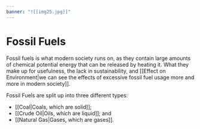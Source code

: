 ```yaml
---
banner: "![[img25.jpg]]"
---
```

# Fossil Fuels
Fossil fuels is what modern society runs on, as they contain large amounts of chemical potential energy that can be released by heating it. What they make up for usefulness, the lack in sustainability, and [[Effect on Environment|we can see the effects of excessive fossil fuel usage more and more in modern society]].

Fossil Fuels are split up into three different types:
- [[Coal|Coals, which are solid]];
- [[Crude Oil|Oils, which are liquid]]; and
- [[Natural Gas|Gases, which are gases]].